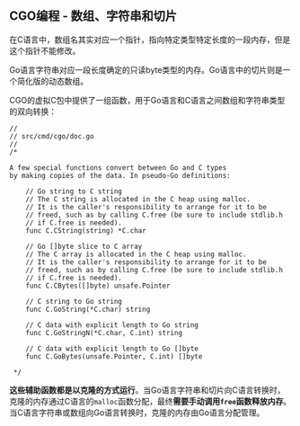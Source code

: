 CGO编程 - 数组、字符串和切片
-----------------------

在C语言中，数组名其实对应一个指针，指向特定类型特定长度的一段内存，但是这个指针不能修改。

Go语言字符串对应一段长度确定的只读byte类型的内存。Go语言中的切片则是一个简化版的动态数组。

CGO的虚拟C包中提供了一组函数，用于Go语言和C语言之间数组和字符串类型的双向转换：
```cgo
// 
// src/cmd/cgo/doc.go
//
/*

A few special functions convert between Go and C types
by making copies of the data. In pseudo-Go definitions:

	// Go string to C string
	// The C string is allocated in the C heap using malloc.
	// It is the caller's responsibility to arrange for it to be
	// freed, such as by calling C.free (be sure to include stdlib.h
	// if C.free is needed).
	func C.CString(string) *C.char

	// Go []byte slice to C array
	// The C array is allocated in the C heap using malloc.
	// It is the caller's responsibility to arrange for it to be
	// freed, such as by calling C.free (be sure to include stdlib.h
	// if C.free is needed).
	func C.CBytes([]byte) unsafe.Pointer

	// C string to Go string
	func C.GoString(*C.char) string

	// C data with explicit length to Go string
	func C.GoStringN(*C.char, C.int) string

	// C data with explicit length to Go []byte
	func C.GoBytes(unsafe.Pointer, C.int) []byte

 */
```
__这些辅助函数都是以克隆的方式运行__。当Go语言字符串和切片向C语言转换时，克隆的内存通过C语言的`malloc`函数分配，最终**需要手动调用`free`函数释放内存**。当C语言字符串或数组向Go语言转换时，克隆的内存由Go语言分配管理。
